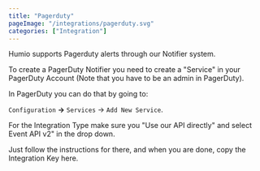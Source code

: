 ```yaml
---
title: "Pagerduty"
pageImage: "/integrations/pagerduty.svg"
categories: ["Integration"]
---
```


Humio supports Pagerduty alerts through our Notifier system.

To create a PagerDuty Notifier you need to create a "Service"
in your PagerDuty Account (Note that you have to be an admin in PagerDuty).

In PagerDuty you can do that by going to:

`Configuration` __→__ `Services` → `Add New Service`.

For the Integration Type make sure you "Use our API directly" and select
Event API v2" in the drop down.

Just follow the instructions for there, and when you are done, copy the Integration Key here.
